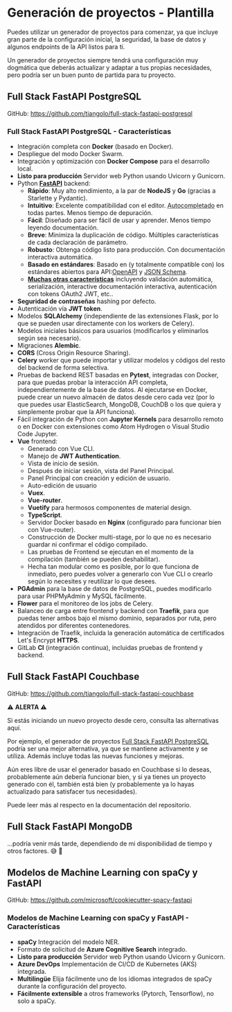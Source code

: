 # Generación de proyectos - Plantilla

Puedes utilizar un generador de proyectos para comenzar, ya que incluye gran parte de la configuración inicial, la seguridad, la base de datos y algunos endpoints de la API listos para ti.

Un generador de proyectos siempre tendrá una configuración muy dogmática que deberás actualizar y adaptar a tus propias necesidades, pero podría ser un buen punto de partida para tu proyecto.

## Full Stack FastAPI PostgreSQL

GitHub: <a href="https://github.com/tiangolo/full-stack-fastapi-postgresql" class="external-link" target="_blank">https://github.com/tiangolo/full-stack-fastapi-postgresql</a>

### Full Stack FastAPI PostgreSQL - Características

* Integración completa con **Docker** (basado en Docker).
* Despliegue del modo Docker Swarm.
* Integración y optimización con **Docker Compose** para el desarrollo local.
* **Listo para producción** Servidor web Python usando Uvicorn y Gunicorn.
* Python <a href="https://github.com/tiangolo/fastapi" class="external-link" target="_blank">**FastAPI**</a> backend:
    * **Rápido**: Muy alto rendimiento, a la par de **NodeJS** y **Go** (gracias a Starlette y Pydantic).
    * **Intuitivo**: Excelente compatibilidad con el editor. <abbr title="también conocido como en inglés como: auto-complete, autocompletion, IntelliSense">Autocompletado</abbr> en todas partes. Menos tiempo de depuración.
    * **Fácil**: Diseñado para ser fácil de usar y aprender. Menos tiempo leyendo documentación.
    * **Breve**: Minimiza la duplicación de código. Múltiples características de cada declaración de parámetro.
    * **Robusto**: Obtenga código listo para producción. Con documentación interactiva automática.
    * **Basado en estándares**: Basado en (y totalmente compatible con) los estándares abiertos para API:<a href="https://github.com/OAI/OpenAPI-Specification" class="external-link" target="_blank">OpenAPI</a> y <a href="https://json-schema.org/" class="external-link" target="_blank">JSON Schema</a>.
    * <a href="https://fastapi.tiangolo.com/features/" class="external-link" target="_blank">**Muchas otras características**</a> incluyendo validación automática, serialización, interactive documentación interactiva, autenticación con tokens OAuth2 JWT, etc..
* **Seguridad de contraseñas** hashing por defecto.
* Autenticación vía **JWT token**.
* Modelos **SQLAlchemy** (independiente de las extensiones Flask, por lo que se pueden usar directamente con los workers de Celery).
* Modelos iniciales básicos para usuarios (modificarlos y eliminarlos según sea necesario).
* Migraciones **Alembic**.
* **CORS** (Cross Origin Resource Sharing).
* **Celery** worker que puede importar y utilizar modelos y códigos del resto del backend de forma selectiva.
* Pruebas de backend REST basadas en **Pytest**, integradas con Docker, para que puedas probar la interacción API completa, independientemente de la base de datos. Al ejecutarse en Docker, puede crear un nuevo almacén de datos desde cero cada vez (por lo que puedes usar ElasticSearch, MongoDB, CouchDB o los que quiera y simplemente probar que la API funciona).
* Fácil integración de Python con **Jupyter Kernels** para desarrollo remoto o en Docker con extensiones como Atom Hydrogen o Visual Studio Code Jupyter.
* **Vue** frontend:
    * Generado con Vue CLI.
    * Manejo de **JWT Authentication**.
    * Vista de inicio de sesión.
    * Después de iniciar sesión, vista del Panel Principal.
    * Panel Principal con creación y edición de usuario.
    * Auto-edición de usuario
    * **Vuex**.
    * **Vue-router**.
    * **Vuetify** para hermosos componentes de material design.
    * **TypeScript**.
    * Servidor Docker basado en **Nginx** (configurado para funcionar bien con Vue-router).
    * Construcción de Docker multi-stage, por lo que no es necesario guardar ni confirmar el código compilado.
    * Las pruebas de Frontend se ejecutan en el momento de la compilación (también se pueden deshabilitar).
    * Hecha tan modular como es posible, por lo que funciona de inmediato, pero puedes volver a generarlo con Vue CLI o crearlo según lo necesites y reutilizar lo que desees.
* **PGAdmin** para la base de datos de PostgreSQL, puedes modificarlo para usar PHPMyAdmin y MySQL fácilmente.
* **Flower** para el monitoreo de los jobs de Celery.
* Balanceo de carga entre frontend y backend con **Traefik**, para que puedas tener ambos bajo el mismo dominio, separados por ruta, pero atendidos por diferentes contenedores.
* Integración de Traefik, incluida la generación automática de certificados Let's Encrypt **HTTPS**.
* GitLab **CI** (integración continua), incluidas pruebas de frontend y backend.

## Full Stack FastAPI Couchbase

GitHub: <a href="https://github.com/tiangolo/full-stack-fastapi-couchbase" class="external-link" target="_blank">https://github.com/tiangolo/full-stack-fastapi-couchbase</a>

⚠️ **ALERTA** ⚠️

Si estás iniciando un nuevo proyecto desde cero, consulta las alternativas aquí.

Por ejemplo, el generador de proyectos <a href="https://github.com/tiangolo/full-stack-fastapi-postgresql" class="external-link" target="_blank">Full Stack FastAPI PostgreSQL</a> podría ser una mejor alternativa, ya que se mantiene activamente y se utiliza. Además incluye todas las nuevas funciones y mejoras.

Aún eres libre de usar el generador basado en Couchbase si lo deseas, probablemente aún debería funcionar bien, y si ya tienes un proyecto generado con él, también está bien (y probablemente ya lo hayas actualizado para satisfacer tus necesidades).

Puede leer más al respecto en la documentación del repositorio.

## Full Stack FastAPI MongoDB

...podría venir más tarde, dependiendo de mi disponibilidad de tiempo y otros factores. 😅 🎉

## Modelos de Machine Learning con spaCy y FastAPI

GitHub: <a href="https://github.com/microsoft/cookiecutter-spacy-fastapi" class="external-link" target="_blank">https://github.com/microsoft/cookiecutter-spacy-fastapi</a>

### Modelos de Machine Learning con spaCy y FastAPI - Características

* **spaCy** Integración del modelo NER.
* Formato de solicitud de **Azure Cognitive Search** integrado.
* **Listo para producción** Servidor web Python usando Uvicorn y Gunicorn.
* **Azure DevOps** Implementación de CI/CD de Kubernetes (AKS) integrada.
* **Multilingüe** Elija fácilmente uno de los idiomas integrados de spaCy durante la configuración del proyecto.
* **Fácilmente extensible** a otros frameworks (Pytorch, Tensorflow), no solo a spaCy.
